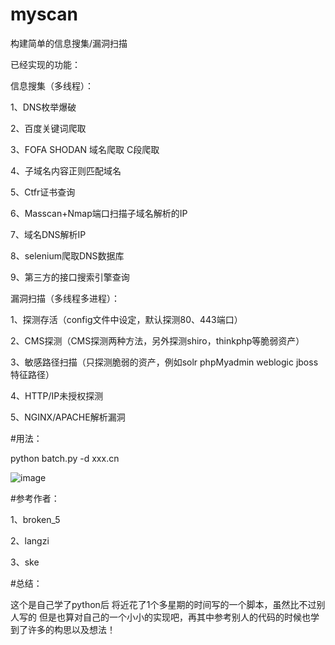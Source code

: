 # myscan

构建简单的信息搜集/漏洞扫描

已经实现的功能：

信息搜集（多线程）：

1、DNS枚举爆破 

2、百度关键词爬取 

3、FOFA SHODAN 域名爬取 C段爬取

4、子域名内容正则匹配域名

5、Ctfr证书查询

6、Masscan+Nmap端口扫描子域名解析的IP

7、域名DNS解析IP

8、selenium爬取DNS数据库

9、第三方的接口搜索引擎查询

漏洞扫描（多线程多进程）：

1、探测存活（config文件中设定，默认探测80、443端口）

2、CMS探测（CMS探测两种方法，另外探测shiro，thinkphp等脆弱资产）

3、敏感路径扫描（只探测脆弱的资产，例如solr phpMyadmin weblogic jboss特征路径）

4、HTTP/IP未授权探测

5、NGINX/APACHE解析漏洞

#用法：

python batch.py -d xxx.cn

![image](https://s1.ax1x.com/2020/06/03/taihIU.md.png)

#参考作者：

1、broken_5

2、langzi

3、ske

#总结：

这个是自己学了python后 将近花了1个多星期的时间写的一个脚本，虽然比不过别人写的 但是也算对自己的一个小小的实现吧，再其中参考别人的代码的时候也学到了许多的构思以及想法！
